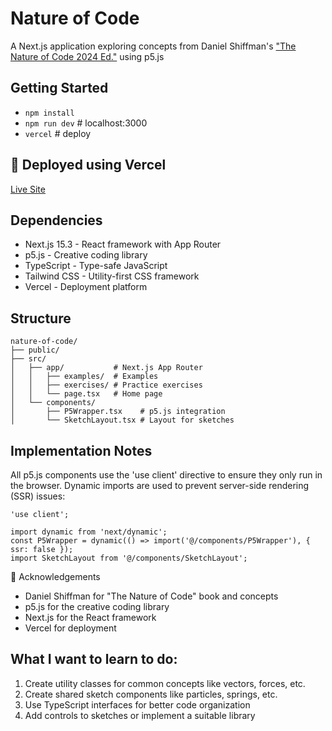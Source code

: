 # Nature of Code
A Next.js application exploring concepts from Daniel Shiffman's ["The Nature of Code 2024 Ed."](https://natureofcode.com/) using p5.js

## Getting Started

- `npm install`
- `npm run dev` # localhost:3000
- `vercel`      # deploy

## 🚀 Deployed using Vercel
[Live Site](https://nature-of-code-jgcek5us5-sxofaces-projects.vercel.app/)

## Dependencies

- Next.js 15.3 - React framework with App Router
- p5.js - Creative coding library
- TypeScript - Type-safe JavaScript
- Tailwind CSS - Utility-first CSS framework
- Vercel - Deployment platform

## Structure

```
nature-of-code/
├── public/           
├── src/
│   ├── app/           # Next.js App Router
│   │   ├── examples/  # Examples
│   │   ├── exercises/ # Practice exercises
│   │   └── page.tsx   # Home page
│   └── components/    
│       ├── P5Wrapper.tsx    # p5.js integration
│       └── SketchLayout.tsx # Layout for sketches
```

## Implementation Notes

All p5.js components use the 'use client' directive to ensure they only run in the browser. Dynamic imports are used to prevent server-side rendering (SSR) issues:

```
'use client';

import dynamic from 'next/dynamic';
const P5Wrapper = dynamic(() => import('@/components/P5Wrapper'), { ssr: false });
import SketchLayout from '@/components/SketchLayout';
```

🙏 Acknowledgements

- Daniel Shiffman for "The Nature of Code" book and concepts
- p5.js for the creative coding library
- Next.js for the React framework
- Vercel for deployment

## What I want to learn to do:

1. Create utility classes for common concepts like vectors, forces, etc.
2. Create shared sketch components like particles, springs, etc.
4. Use TypeScript interfaces for better code organization
5. Add controls to sketches or implement a suitable library